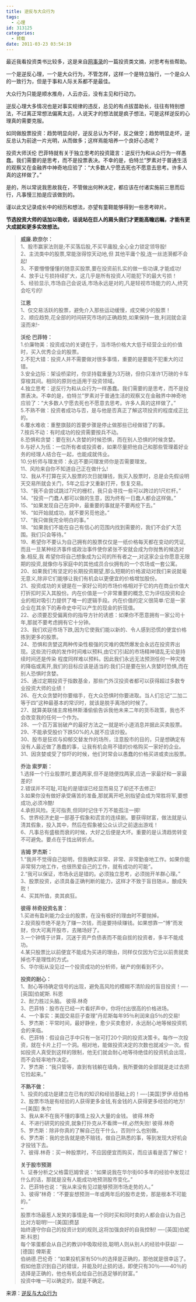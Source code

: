 ```yaml
---
title: 逆反与大众行为
tags:
  - 心理
id: 313125
categories:
  - 转载
date: 2011-03-23 03:54:19
---
```


最近我看投资类书比较多，这是来自[网事录](http://www.sinoblogger.cn/archives/i-am-antagonistic-and-public-behavior-kam.html)的一篇投资类文摘，对思考有些帮助。

一个是逆反心理，一个是大众行为，不管怎样，这样一个是特立独行，一个是众人的一致行为，但是于事和人际关系都不是最佳。

大众行为只能是顺水推舟，人云亦云，没有主见和行动力。

逆反心理大多情况也是对事实规律的违反，总见的有点拔苗助长，往往有特别想法，不过离正常想法偏离太远，人说天才的想法就是疯子想法，可是这样逆反的心理真的需要克服。

如同做股票投资：趋势明显向好，逆反总认为不好，反之做空；趋势明显走坏，逆反总认为前途一片光明，从而做多；这样焉能培养一个良好心态呢？

投资大师沃伦 巴菲特就有关于独立思考的投资箴言：逆反行为和从众行为一样愚蠢。我们需要的是思考，而不是投票表决。不幸的是，伯特兰”罗素对于普通生活的观察又在金融界中神奇地应验了：“大多数人宁愿去死也不愿意去思考。许多人真的这样做了。”

是的，所以常说我思故我在，不管做出何种决定，都应该在付诸实施前三思而后行，凡事慢三拍是应该做到的。

谨以此文记录成长中的经历和想法，亦望有童鞋能够得到一些思考碎片。

**节选投资大师的话加以吸收，话说站在巨人的肩头我们才更能高瞻远瞩，才能有更大成就和更多实效想法。**
  > **威廉.欧奈尔：**      
> 1、股市赢家法则是;不买落后股,不买平庸股,全心全力锁定领导股!      
> 2、主流类中的股票,常能涨得惊天动地,但 其他平庸个股,连一丝涟漪都不会起!      
> 3、不要懵懵懂懂的随意买股票,要在投资前扎实的做一些功课,才能成功!      
> 4、放手让亏损持续扩大，这几乎是所有投资人可能犯下的最大亏损！      
> 5、经验显示,市场自己会说话,市场永远是对的,凡是轻视市场能力的人,终究会吃亏的!
> 
> **江恩**      
> 1、仅交易活跃的股票，避免介入那些运动缓慢，成交稀少的股票！      
> 2、顺应趋势,花全部的时间研究市场的正确趋势,如果保持一致,利润就会滚滚而来!-
> 
> **沃伦 巴菲特：**      
> 1.价廉物美：投资成功的关键在于，当市场价格大大低于经营企业的价值时，买入优秀企业的股票。      
> 2.不犯大错：投资人并不需要做对很多事情，重要的是要能不犯重大的过错。      
> 3.安全边际：架设桥梁时，你坚持载重量为3万磅，但你只准许1万磅的卡车穿梭其间。相同的原则也适用于投资领域。      
> 4.独立思考：逆反行为和从众行为一样愚蠢。我们需要的是思考，而不是投票表决。不幸的是，伯特兰”罗素对于普通生活的观察又在金融界中神奇地应验了：“大多数人宁愿去死也不愿意去思考。许多人真的这样做了。”      
> 5.不熟不做：投资者成功与否，是与他是否真正了解这项投资的程度成正比的。      
> 6.覆水难收：重整旗鼓的首要步骤是停止做那些已经做错了的事。      
> 7.按兵不动：有时成功的投资需要按兵不动。      
> 8.恐惧和贪婪：要在别人贪婪的时候恐惧，而在别人恐惧的时候贪婪。      
> 9.与好人为伍：一位所有者或投资者，如果尽量把他自己和那些管理着好业务的经理人结合在一起，也能成就伟业。      
> 10.分析师与理发师：永远不要问理发师你是否需要理发。      
> 11、风险来自你不知道自己正在做什么!      
> 12、我从不打算在买入股票的次日就赚钱，我买入股票时，总是会先假设明天交易所就会关门，5年之后才又重新打开，恢复交易。      
> 13、“我不会尝试跳过7尺的栅栏，我只会寻找一些可以跨过的1尺栏杆。”      
> 14、“投资一门蠢人都可以做的生意，因为终有一日蠢人都会这样做。”      
> 15、“如果发现自己在洞中，最重要的事就是不要再挖下去。”      
> 16、“如开始就成功，就不要另觅他途。”      
> 17、“我只做我完全明白的事。”      
> 18、“如果我们不能在自己有信心的范围内找到需要的，我们不会扩大范围。我们只会等待。”      
> 19、希望你不要认为自己拥有的股票仅仅是一纸价格每天都在变动的凭证,而且一旦某种经济事件或政治事件使你紧张不安就会成为你抛售的候选对象.相反,我 希望你将自己想象成为公司的所有者之一,对这家企业你愿意无限期的投资,就像你与家庭中的其他成员合伙拥有的一个农场或一套公寓。      
> 20、如果我们有坚定的长期投资期望,那么短期的价格波动对我们来说就毫无意义,除非它们能够让我们有机会以更便宜的价格增加股份。      
> 21、投资成功的关键是在一家好公司的市场价格相对于它的内在商业价值大打折扣时买入其股份。内在价值是一个非常重要的概念,它为评估投资和企业的相对吸引力提供了唯一的逻辑手段。内在价值的定义很简单:它是一家企业在其余下的寿命史中可以产生的现金的折现值。      
> 22、必须要忍受偏离你的指导方针的诱惑：如果你不愿意拥有一家公司十年,那就不要考虑拥有它十分钟。      
> 23、我们欢迎市场下跌,因为它使我们能以新的、令人感到恐慌的便宜价格拣到更多的股票。      
> 24、恐惧和贪婪这两种传染性极强的灾难的偶然爆发会永远在投资界出现。这些流行病的发作时间难以预料,由它们引起的市场精神错乱无论是持续时间还是传染 程度同样难以预料。因此我们永远无法预测任何一种灾难的降临或离开,我们的目标应该是适当的:我们只是要在别人贪婪时恐惧,而在别人恐惧时贪婪。      
> 25、通过定期投资于指数基金，那些门外汉投资者都可以获得超过多数专业投资大师的业绩！      
> 26、在大众贪婪时你要缩手，在大众恐惧时你要进取。当人们忘记“二加二等于四”这种最基本的常识时，就该是脱手离场的时候了。      
> 27、就算美联储主席格林斯潘偷偷告诉我他未来二年的货币政策，我也不会改变我的任何一个作为。      
> 28、一个百万富翁破产的最好方法之一就是听小道消息并据此买卖股票。      
> 29、不能承受股价下跌50%的人就不应该炒股。      
> 30、股市是狂欢与抑郁交替发作的场所，注意股市的目的，只是想确定有没有人最近做了愚蠢的事，让我有机会用不错的价格购买一家好的企业。      
> 31、因贪婪或受了惊吓的时候，他们时常会以愚蠢的价格买进或卖出股票。
> 
> **乔治 索罗斯：**      
> 1.选择一个行业股票时,要选两家,但不是随便找两家,应选一家最好和一家最差的!      
> 2.错误并不可耻,可耻的是错误已经显而易见了却还不去修正!      
> 3.如果你没有做好承受痛苦的准备,那就离开吧,别指望会成为常胜将军,要想成功,必须冷酷!      
> 4.承担风险。无可指责,但同时记住千万不能孤注一掷!      
> 5、世界经济史是一部基于假象和谎言的连续剧。要获得财富，做法就是认清其假象，投入其中，然后在假象被公众认识之前退出游戏！      
> 6、凡事总有盛极而衰的时候，大好之后便是大坏。重要的是认清趋势转变不可避免。要点在于找出转折点。
> 
> **吉姆 罗杰斯：**      
> 1.“我并不觉得自己聪明，但我确实非常、非常、非常勤奋地工作。如果你能非常努力地工作，也很热爱自己的工作，就有成功的可能”。      
> 2.“我可以保证，市场永远是错的。必须独立思考，必须抛开羊群心理。”      
> 3、股票投资，必须具备正确判断的能力，这样才不致于盲目随从，酿成失败！      
> 4、买其所值，卖其疯狂。
> 
> **彼得 林奇投资名言：**      
> 1.买进有盈利能力企业的股票，在没有极好的理由时不要抛掉。      
> 2.投资股市绝不是为了赚一次钱，而是要持续赚钱。如果想靠一“博”而发财，你大可离开股市，去赌场好了。      
> 3.一个钟情于计算，沉迷于资产负债表而不能自拔的投资者，多半不能成功。      
> 4.某只股票比以前便宜不能成为买进的理由，同样仅仅因为它比以前贵就卖掉也不是理性的方式。      
> 5、华尔街从没见过一个投资成功的分析师，破产的倒看到不少。
> 
> **投资的耐心：**      
> 1、耐心等待确定信号的出现，避免高风险的模糊不清阶段的盲目投资！—-[英国]伯妮斯. 科恩      
> 2、耐力胜过头脑。 彼得.林奇      
> 3、巴菲特：股市在已经一片看好声中，你将付出很高的价格进场。      
> 4、一个事实：美国交易巨子查理”丹尼斯每年95％利润来自5％的交易!      
> 5、罗杰斯：平常时间，最好静坐，愈少买卖愈好，永远耐心地等候投资机会的来临。      
> 6、巴菲特：假设自己手中只有一张可打20个洞的投资决策卡。每作一次投资，就在卡片上打一个洞。相对地，能做投资决定的次数也就减少一次。假如投资人真受到这样的限制，他无们就会耐心地等待绝佳的投资机会出现，而不会轻率地作决定。      
> 7、罗杰斯：“我只管等，直到有钱躺在墙角，我所要做的全部就是走过去把它捡起来。”
> 
> **不熟不做：**      
> 1、投资的成功是建立在已有的知识和经验基础上的！—-[美国]罗伊.纽伯格      
> 2、股票市场是有经验的人获得更多金钱,有金钱的人获得更多经验的地方! —[美国] 朱尔      
> 3、我从来不在我不懂的事情上投入大量的金钱。 彼得.林奇      
> 4、不进行研究的投资,就象打扑克从不看牌一样,必然失败! 彼得.林奇      
> 5、罗杰斯：除非你真的了解自己在干什么，否则什么也别做。      
> 6、罗杰斯：我的忠告就是绝不赔钱，做自己熟悉的事，等到发现大好机会才投钱下去。      
> 7、彼得.林奇：买一种股票时，不应因便宜而购买，而应该看是否了解它！
> 
> **关于股市预测**      
> 1、证券分析之父格雷厄姆曾说：“如果说我在华尔街60多年的经验中发现过什么的话，那就是没有人能成功地预测股市变化。”      
> 2、巴菲特也说：“我从来没有见过能够预测市场走势的人。”      
> 3、彼得”林奇：“不要妄想预测一年或两年后的股市走势，那是根本不可能的。”      
> ~      
> 股票市场最惹人发笑的事情是;每一个同时买和同时卖的人都会自认为自己比对方聪明!—-[美国]费瑟      
> 始终遵守你自己的投资计划的规则,这将加强良好的自我控制! —-[英国]伯妮斯.科恩]      
> 每个笨蛋都会从自己的教训中吸取经验,聪明人则从别人的经验中获益! —[德国] 俾斯麦      
> 伯纳德.巴伦奇：“如果投机家有50％的选择是正确的，那他就是很幸运了。假如他意识到自己的错误，并能及时止损的话，即使只有30％――40％的选择是正确的，他也有机会给自己创造足够的财富。”      
> 投资中唯一可以确定的，就是不确定。  

来源：[逆反与大众行为](http://www.zreading.cn/archives/2240.html "逆反与大众行为")